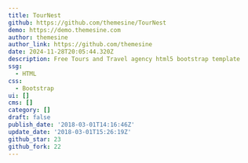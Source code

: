 ```yaml
---
title: TourNest
github: https://github.com/themesine/TourNest
demo: https://demo.themesine.com
author: themesine
author_link: https://github.com/themesine
date: 2024-11-28T20:05:44.320Z
description: Free Tours and Travel agency html5 bootstrap template
ssg:
  - HTML
css:
  - Bootstrap
ui: []
cms: []
category: []
draft: false
publish_date: '2018-03-01T14:16:46Z'
update_date: '2018-03-01T15:26:19Z'
github_star: 23
github_fork: 22
---
```


